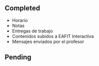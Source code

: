 Completed
---------
* Horario
* Notas
* Entregas de trabajo
* Contenidos subidos a EAFIT Interactiva
* Mensajes enviados por el profesor

Pending
---------
